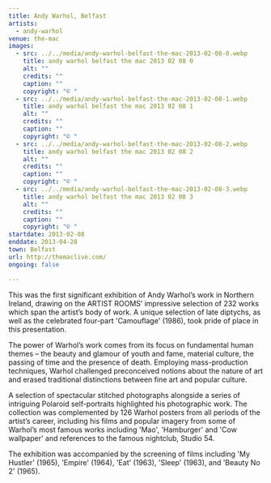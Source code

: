 ```yaml
---
title: Andy Warhol, Belfast
artists:
  - andy-warhol
venue: the-mac
images:
  - src: ../../media/andy-warhol-belfast-the-mac-2013-02-08-0.webp
    title: andy warhol belfast the mac 2013 02 08 0
    alt: ""
    credits: ""
    caption: ""
    copyright: "© "
  - src: ../../media/andy-warhol-belfast-the-mac-2013-02-08-1.webp
    title: andy warhol belfast the mac 2013 02 08 1
    alt: ""
    credits: ""
    caption: ""
    copyright: "© "
  - src: ../../media/andy-warhol-belfast-the-mac-2013-02-08-2.webp
    title: andy warhol belfast the mac 2013 02 08 2
    alt: ""
    credits: ""
    caption: ""
    copyright: "© "
  - src: ../../media/andy-warhol-belfast-the-mac-2013-02-08-3.webp
    title: andy warhol belfast the mac 2013 02 08 3
    alt: ""
    credits: ""
    caption: ""
    copyright: "© "
startdate: 2013-02-08
enddate: 2013-04-28
town: Belfast
url: http://themaclive.com/
ongoing: false

---
```


This was the first significant exhibition of Andy Warhol’s work in Northern Ireland, drawing on the ARTIST ROOMS’ impressive selection of 232 works which span the artist’s body of work. A unique selection of late diptychs, as well as the celebrated four-part 'Camouflage' (1986), took pride of place in this presentation.

The power of Warhol’s work comes from its focus on fundamental human themes – the beauty and glamour of youth and fame, material culture, the passing of time and the presence of death. Employing mass-production techniques, Warhol challenged preconceived notions about the nature of art and erased traditional distinctions between fine art and popular culture.

A selection of spectacular stitched photographs alongside a series of intriguing Polaroid self-portraits highlighted his photographic work. The collection was complemented by 126 Warhol posters from all periods of the artist’s career, including his films and popular imagery from some of Warhol’s most famous works including 'Mao', 'Hamburger' and 'Cow wallpaper' and references to the famous nightclub, Studio 54.

The exhibition was accompanied by the screening of films including 'My Hustler' (1965), 'Empire' (1964), 'Eat' (1963), 'Sleep' (1963), and 'Beauty No 2' (1965).